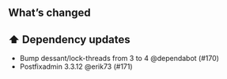 ## What’s changed

## ⬆️ Dependency updates

- Bump dessant/lock-threads from 3 to 4 @dependabot (#170)
- Postfixadmin 3.3.12 @erik73 (#171)
